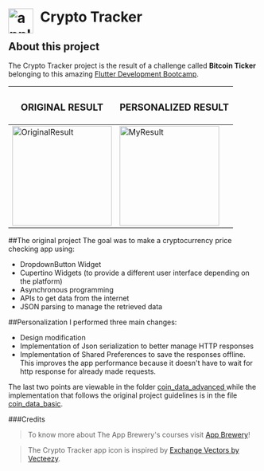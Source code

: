 <h1>
<img src="Images/appIcon.png" alt="appIcon" style="float:left; width:50px"/>
&ensp;Crypto Tracker</h1>


## About this project
The Crypto Tracker project is the result of a 
challenge called **Bitcoin Ticker** belonging to this amazing 
<a href="https://www.udemy.com/course/flutter-bootcamp-with-dart/">
Flutter Development Bootcamp</a>.

| <h3>ORIGINAL RESULT</h3>                                                                                    | <h3>PERSONALIZED RESULT</h3>                                                                   |
|-------------------------------------------------------------------------------------------------------------|------------------------------------------------------------------------------------------------|
| <img src="Images/original-result.gif" alt="OriginalResult" width="200" style="float:left; "/> | <img src="Images/my-result.gif" alt="MyResult" width="200" style="float:left"/> |

##The original project
The goal was to make a cryptocurrency price checking app using:
- DropdownButton Widget
- Cupertino Widgets (to provide a different user interface depending on the platform)
- Asynchronous programming
- APIs to get data from the internet 
- JSON parsing to manage the retrieved data
 
##Personalization
I performed three main changes:
- Design modification
- Implementation of Json serialization to better manage HTTP responses
- Implementation of Shared Preferences to save the responses offline. 
<br>This improves the app performance because it doesn't have to wait 
for http response for already made requests.

The last two points are viewable in the folder 
<a href="lib\utilities\coin_data_advanced"> coin_data_advanced </a> 
while the implementation that follows the original project guidelines is in
the file <a href="lib\utilities\coin_data_basic"> coin_data_basic</a>. 

###Credits
>To know more about The App Brewery's courses visit <a href="https://www.appbrewery.co/">App Brewery</a>!

>The Crypto Tracker app icon is inspired by <a href="https://www.vecteezy.com/free-vector/exchange">Exchange Vectors by Vecteezy</a>. 


